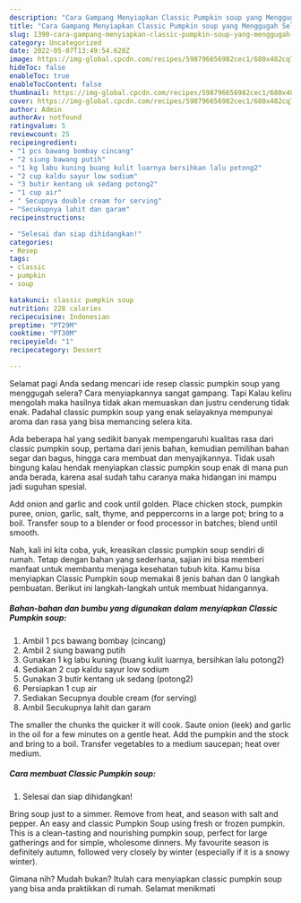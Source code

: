 ```yaml
---
description: "Cara Gampang Menyiapkan Classic Pumpkin soup yang Menggugah Selera"
title: "Cara Gampang Menyiapkan Classic Pumpkin soup yang Menggugah Selera"
slug: 1390-cara-gampang-menyiapkan-classic-pumpkin-soup-yang-menggugah-selera
category: Uncategorized
date: 2022-05-07T13:49:54.628Z
image: https://img-global.cpcdn.com/recipes/598796656982cec1/680x482cq70/classic-pumpkin-soup-foto-resep-utama.jpg
hideToc: false
enableToc: true
enableTocContent: false
thumbnail: https://img-global.cpcdn.com/recipes/598796656982cec1/680x482cq70/classic-pumpkin-soup-foto-resep-utama.jpg
cover: https://img-global.cpcdn.com/recipes/598796656982cec1/680x482cq70/classic-pumpkin-soup-foto-resep-utama.jpg
author: Admin
authorAv: notfound
ratingvalue: 5
reviewcount: 25
recipeingredient:
- "1 pcs bawang bombay cincang"
- "2 siung bawang putih"
- "1 kg labu kuning buang kulit luarnya bersihkan lalu potong2"
- "2 cup kaldu sayur low sodium"
- "3 butir kentang uk sedang potong2"
- "1 cup air"
- " Secupnya double cream for serving"
- "Secukupnya lahit dan garam"
recipeinstructions:

- "Selesai dan siap dihidangkan!"
categories:
- Resep
tags:
- classic
- pumpkin
- soup

katakunci: classic pumpkin soup 
nutrition: 228 calories
recipecuisine: Indonesian
preptime: "PT29M"
cooktime: "PT30M"
recipeyield: "1"
recipecategory: Dessert

---
```



Selamat pagi Anda sedang mencari ide resep classic pumpkin soup yang menggugah selera? Cara menyiapkannya sangat gampang. Tapi Kalau keliru mengolah maka hasilnya tidak akan memuaskan dan justru cenderung tidak enak. Padahal classic pumpkin soup yang enak selayaknya mempunyai aroma dan rasa yang bisa memancing selera kita.


Ada beberapa hal yang sedikit banyak mempengaruhi kualitas rasa dari classic pumpkin soup, pertama dari jenis bahan, kemudian pemilihan bahan segar dan bagus, hingga cara membuat dan menyajikannya. Tidak usah bingung kalau hendak menyiapkan classic pumpkin soup enak di mana pun anda berada, karena asal sudah tahu caranya maka hidangan ini mampu jadi suguhan spesial.

Add onion and garlic and cook until golden. Place chicken stock, pumpkin puree, onion, garlic, salt, thyme, and peppercorns in a large pot; bring to a boil. Transfer soup to a blender or food processor in batches; blend until smooth.


Nah, kali ini kita coba, yuk, kreasikan classic pumpkin soup sendiri di rumah. Tetap dengan bahan yang sederhana, sajian ini bisa memberi manfaat untuk membantu menjaga kesehatan tubuh kita. Kamu bisa menyiapkan Classic Pumpkin soup memakai 8 jenis bahan dan 0 langkah pembuatan. Berikut ini langkah-langkah untuk membuat hidangannya.

<!--inarticleads1-->

##### Bahan-bahan dan bumbu yang digunakan dalam menyiapkan Classic Pumpkin soup:

1. Ambil 1 pcs bawang bombay (cincang)
1. Ambil 2 siung bawang putih
1. Gunakan 1 kg labu kuning (buang kulit luarnya, bersihkan lalu potong2)
1. Sediakan 2 cup kaldu sayur low sodium
1. Gunakan 3 butir kentang uk sedang (potong2)
1. Persiapkan 1 cup air
1. Sediakan  Secupnya double cream (for serving)
1. Ambil Secukupnya lahit dan garam


The smaller the chunks the quicker it will cook. Saute onion (leek) and garlic in the oil for a few minutes on a gentle heat. Add the pumpkin and the stock and bring to a boil. Transfer vegetables to a medium saucepan; heat over medium. 

<!--inarticleads2-->

##### Cara membuat Classic Pumpkin soup:


1. Selesai dan siap dihidangkan!

Bring soup just to a simmer. Remove from heat, and season with salt and pepper. An easy and classic Pumpkin Soup using fresh or frozen pumpkin. This is a clean-tasting and nourishing pumpkin soup, perfect for large gatherings and for simple, wholesome dinners. My favourite season is definitely autumn, followed very closely by winter (especially if it is a snowy winter). 

Gimana nih? Mudah bukan? Itulah cara menyiapkan classic pumpkin soup yang bisa anda praktikkan di rumah. Selamat menikmati
